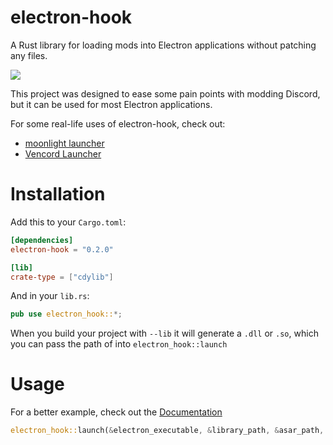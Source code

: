 # electron-hook

A Rust library for loading mods into Electron applications without patching any files.

[![](https://img.shields.io/static/v1?label=Sponsor&message=%E2%9D%A4&logo=GitHub&color=%23fe8e86)](https://github.com/sponsors/MeguminSama)

This project was designed to ease some pain points with modding Discord, but it can be used for most Electron applications.

For some real-life uses of electron-hook, check out:

- [moonlight launcher](https://github.com/meguminsama/moonlight-launcher)
- [Vencord Launcher](https://github.com/meguminsama/vencord-launcher)

# Installation

Add this to your `Cargo.toml`:

```toml
[dependencies]
electron-hook = "0.2.0"

[lib]
crate-type = ["cdylib"]
```

And in your `lib.rs`:

```rust
pub use electron_hook::*;
```

When you build your project with `--lib` it will generate a `.dll` or `.so`, which you can pass the path of into `electron_hook::launch`

# Usage

For a better example, check out the [Documentation](https://docs.rs/electron-hook)

```rust
electron_hook::launch(&electron_executable, &library_path, &asar_path, vec![], true);
```
